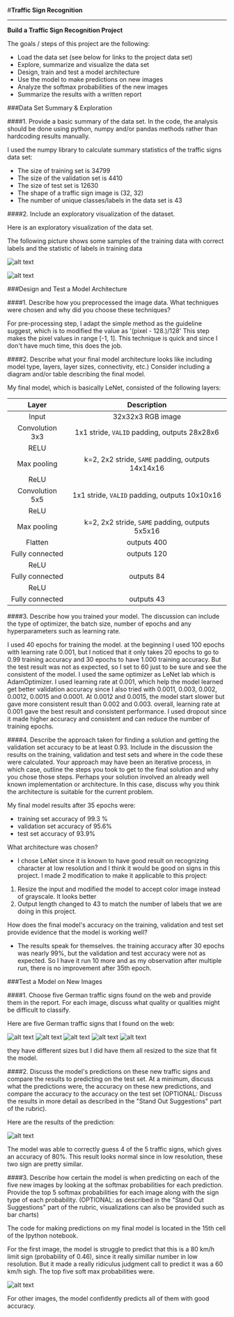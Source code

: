 #**Traffic Sign Recognition** 

---

**Build a Traffic Sign Recognition Project**

The goals / steps of this project are the following:
* Load the data set (see below for links to the project data set)
* Explore, summarize and visualize the data set
* Design, train and test a model architecture
* Use the model to make predictions on new images
* Analyze the softmax probabilities of the new images
* Summarize the results with a written report


[//]: # (Image References)

[image1]: ./examples/samples1.png "Some training samples and labels"
[image2]: ./examples/Histogram_of_traindata.png "Histogram of training data"
[image3]: ./web_images/1-30kmh.jpg "Traffic Sign 1"
[image4]: ./web_images/13-yield.jpg "Traffic Sign 2"
[image5]: ./web_images/14-stop.jpg "Traffic Sign 3"
[image6]: ./web_images/23-sliproad.jpg "Traffic Sign 4"
[image7]: ./web_images/37-left_or_straight.jpg "Traffic Sign 5"
[image8]: ./examples/predictions.png "Prediction results"
[image9]: ./examples/5-softmaxes.png "5 softmax resutls"


###Data Set Summary & Exploration

####1. Provide a basic summary of the data set. In the code, the analysis should be done using python, numpy and/or pandas methods rather than hardcoding results manually.

I used the numpy library to calculate summary statistics of the traffic
signs data set:

* The size of training set is 34799
* The size of the validation set is 4410
* The size of test set is 12630
* The shape of a traffic sign image is (32, 32)
* The number of unique classes/labels in the data set is 43

####2. Include an exploratory visualization of the dataset.

Here is an exploratory visualization of the data set.

The following picture shows some samples of the training data with correct labels and the statistic of labels in training data

![alt text][image1]

![alt text][image2]

###Design and Test a Model Architecture

####1. Describe how you preprocessed the image data. What techniques were chosen and why did you choose these techniques?

For pre-processing step, I adapt the simple method as the guideline suggest, which is to modified the value as '(pixel - 128.)/128'
This step makes the pixel values in range [-1, 1]. This technique is quick and since I don't have much time, this does the job. 




####2. Describe what your final model architecture looks like including model type, layers, layer sizes, connectivity, etc.) Consider including a diagram and/or table describing the final model.

My final model, which is basically LeNet, consisted of the following layers:

| Layer         		|     Description	        					    | 
|:---------------------:|:-------------------------------------------------:| 
| Input         		| 32x32x3 RGB image   							    | 
| Convolution 3x3     	| 1x1 stride, `VALID` padding, outputs 28x28x6 	    |
| RELU					|												    |
| Max pooling	      	| k=2, 2x2 stride, `SAME` padding, outputs 14x14x16 |
| ReLU                  |                                                   |
| Convolution 5x5       | 1x1 stride, `VALID` padding, outputs 10x10x16     |
| ReLU                  |                                                   |
| Max pooling           | k=2, 2x2 stride, `SAME` padding, outputs 5x5x16   |
| Flatten   	        | outputs 400                                       |
| Fully connected       | outputs 120                                       |
| ReLU                  |                                                   |
| Fully connected       | outputs 84                                        |
| ReLU                  |                                                   |
| Fully connected       | outputs 43                                        |
 


####3. Describe how you trained your model. The discussion can include the type of optimizer, the batch size, number of epochs and any hyperparameters such as learning rate.

I used 40 epochs for training the model. at the beginning I used 100 epochs with learning rate 0.001, but I noticed that it only takes 20 epochs to go to 0.99 training accuracy and 30 epochs to have 1.000 training accuracy. But the test result was not as expected, so I set to 60 just to be sure and see the consistent of the model.
I used the same optimizer as LeNet lab which is AdamOptimizer.
I used learning rate at 0.001, which help the model learned get better validation accuracy since I also tried with 0.0011, 0.003, 0.002, 0.0012, 0.0015 and 0.0001.
At 0.0012 and 0.0015, the model start slower but gave more consistent result than 0.002 and 0.003. overall, learning rate at 0.001 gave the best result and consistent performance. 
I used dropout since it made higher accuracy and consistent and can reduce the number of training epochs.

####4. Describe the approach taken for finding a solution and getting the validation set accuracy to be at least 0.93. Include in the discussion the results on the training, validation and test sets and where in the code these were calculated. Your approach may have been an iterative process, in which case, outline the steps you took to get to the final solution and why you chose those steps. Perhaps your solution involved an already well known implementation or architecture. In this case, discuss why you think the architecture is suitable for the current problem.

My final model results after 35 epochs were:
* training set accuracy of 99.3 %
* validation set accuracy of 95.6%
* test set accuracy of 93.9%

What architecture was chosen?
- I chose LeNet since it is known to have good result on recognizing character at low resolution and I think it would be good on signs in this project.
I made 2 modification to make it applicable to this project: 
1. Resize the input and modified the model to accept color image instead of grayscale. It looks better
2. Output length changed to 43 to match the number of labels that we are doing in this project. 

How does the final model's accuracy on the training, validation and test set provide evidence that the model is working well?
- The results speak for themselves. the training accuracy after 30 epochs was nearly 99%, but the validation and test accuracy were not as expected. So I have it run 10 more and as my observation after multiple run, there is no improvement after 35th epoch. 

###Test a Model on New Images

####1. Choose five German traffic signs found on the web and provide them in the report. For each image, discuss what quality or qualities might be difficult to classify.

Here are five German traffic signs that I found on the web:

![alt text][image3] ![alt text][image4] ![alt text][image5] ![alt text][image6] ![alt text][image7]



they have different sizes but I did have them all resized to the size that fit the model.

####2. Discuss the model's predictions on these new traffic signs and compare the results to predicting on the test set. At a minimum, discuss what the predictions were, the accuracy on these new predictions, and compare the accuracy to the accuracy on the test set (OPTIONAL: Discuss the results in more detail as described in the "Stand Out Suggestions" part of the rubric).

Here are the results of the prediction:

![alt text][image8]


The model was able to correctly guess 4 of the 5 traffic signs, which gives an accuracy of 80%. This result looks normal since in low resolution, these two sign are pretty similar.

####3. Describe how certain the model is when predicting on each of the five new images by looking at the softmax probabilities for each prediction. Provide the top 5 softmax probabilities for each image along with the sign type of each probability. (OPTIONAL: as described in the "Stand Out Suggestions" part of the rubric, visualizations can also be provided such as bar charts)

The code for making predictions on my final model is located in the 15th cell of the Ipython notebook.

For the first image, the model is struggle to predict that this is a 80 km/h limit sign (probability of 0.46), since it really simillar number in low resolution. But it made a really ridiculus judgment call to predict it was a 60 km/h sigh. The top five soft max probabilities were.

![alt text][image9]


For other images, the model confidently predicts all of them with good accuracy.



